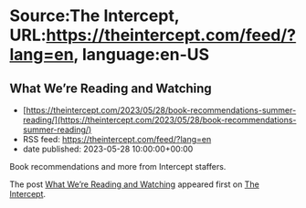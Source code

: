 # Source:The Intercept, URL:https://theintercept.com/feed/?lang=en, language:en-US

## What We’re Reading and Watching
 - [https://theintercept.com/2023/05/28/book-recommendations-summer-reading/](https://theintercept.com/2023/05/28/book-recommendations-summer-reading/)
 - RSS feed: https://theintercept.com/feed/?lang=en
 - date published: 2023-05-28 10:00:00+00:00

<p>Book recommendations and more from Intercept staffers.</p>
<p>The post <a href="https://theintercept.com/2023/05/28/book-recommendations-summer-reading/" rel="nofollow">What We’re Reading and Watching</a> appeared first on <a href="https://theintercept.com" rel="nofollow">The Intercept</a>.</p>

